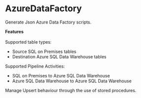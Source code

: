 # AzureDataFactory

Generate Json Azure Data Factory scripts. 

<b>Features</b>
<br /><br />
Supported table types:
<ul>
<li>Source SQL on Premises tables</li>
<li>Destination Azure SQL Data Warehouse tables</li>
</ul>

Supported Pipeline Activities:
<ul>
<li>SQL on Premises to Azure SQL Data Warehouse</li>
<li>Azure SQL Data Warehouse to Azure SQL Data Warehouse</li>
</ul>

Manage Upsert behaviour through the use of stored procedures.
